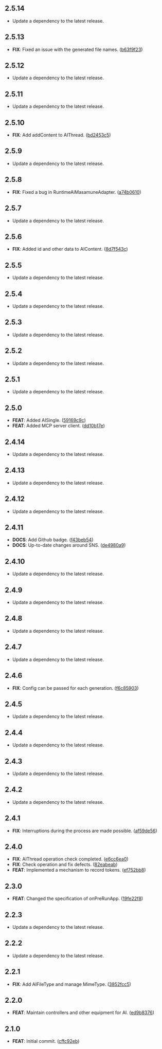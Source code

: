 ## 2.5.14

 - Update a dependency to the latest release.

## 2.5.13

 - **FIX**: Fixed an issue with the generated file names. ([b63f9f23](https://github.com/mathrunet/flutter_masamune/commit/b63f9f23b0481d3cf1ea88be6f7b890e2a98609e))

## 2.5.12

 - Update a dependency to the latest release.

## 2.5.11

 - Update a dependency to the latest release.

## 2.5.10

 - **FIX**: Add addContent to AIThread. ([bd2453c5](https://github.com/mathrunet/flutter_masamune/commit/bd2453c5688e9ffbcafc3db3907b880407b1259f))

## 2.5.9

 - Update a dependency to the latest release.

## 2.5.8

 - **FIX**: Fixed a bug in RuntimeAiMasamuneAdapter. ([a74b0610](https://github.com/mathrunet/flutter_masamune/commit/a74b06106313643e7386513df4f87ee09c2ddfc0))

## 2.5.7

 - Update a dependency to the latest release.

## 2.5.6

 - **FIX**: Added id and other data to AIContent. ([8d7f543c](https://github.com/mathrunet/flutter_masamune/commit/8d7f543cd2b013a9331f76afeeedd102f29c619c))

## 2.5.5

 - Update a dependency to the latest release.

## 2.5.4

 - Update a dependency to the latest release.

## 2.5.3

 - Update a dependency to the latest release.

## 2.5.2

 - Update a dependency to the latest release.

## 2.5.1

 - Update a dependency to the latest release.

## 2.5.0

 - **FEAT**: Added AISingle. ([59169c9c](https://github.com/mathrunet/flutter_masamune/commit/59169c9c3aad3ce3aff74f4c74dc85274f100672))
 - **FEAT**: Added MCP server client. ([dd10b17e](https://github.com/mathrunet/flutter_masamune/commit/dd10b17ea55b98732da59d09d07549910bef4eb0))

## 2.4.14

 - Update a dependency to the latest release.

## 2.4.13

 - Update a dependency to the latest release.

## 2.4.12

 - Update a dependency to the latest release.

## 2.4.11

 - **DOCS**: Add Github badge. ([f43beb54](https://github.com/mathrunet/flutter_masamune/commit/f43beb54ebcbac9c24233bbae139fbb8ac87cb6a))
 - **DOCS**: Up-to-date changes around SNS. ([de4980a9](https://github.com/mathrunet/flutter_masamune/commit/de4980a99c46835ab2558591a81debe00856163a))

## 2.4.10

 - Update a dependency to the latest release.

## 2.4.9

 - Update a dependency to the latest release.

## 2.4.8

 - Update a dependency to the latest release.

## 2.4.7

 - Update a dependency to the latest release.

## 2.4.6

 - **FIX**: Config can be passed for each generation. ([f6c85903](https://github.com/mathrunet/flutter_masamune/commit/f6c859033b13fd0a1d9e7d7dba100e48294624cd))

## 2.4.5

 - Update a dependency to the latest release.

## 2.4.4

 - Update a dependency to the latest release.

## 2.4.3

 - Update a dependency to the latest release.

## 2.4.2

 - Update a dependency to the latest release.

## 2.4.1

 - **FIX**: Interruptions during the process are made possible. ([af59de56](https://github.com/mathrunet/flutter_masamune/commit/af59de5664444e7cd01885d63f9226e5fddc08da))

## 2.4.0

 - **FIX**: AIThread operation check completed. ([e6cc6ea0](https://github.com/mathrunet/flutter_masamune/commit/e6cc6ea0cbb09134f5dc7b1cf3da5adc88fb92de))
 - **FIX**: Check operation and fix defects. ([82eabeab](https://github.com/mathrunet/flutter_masamune/commit/82eabeabf05582792b40f2d3ac8a52f4a96029d2))
 - **FEAT**: Implemented a mechanism to record tokens. ([ef752bb8](https://github.com/mathrunet/flutter_masamune/commit/ef752bb89efbf3a293ed49298223fdc0f6c359e7))

## 2.3.0

 - **FEAT**: Changed the specification of onPreRunApp. ([19fe22f8](https://github.com/mathrunet/flutter_masamune/commit/19fe22f84da6997446f223230b24458f5bb4a81f))

## 2.2.3

 - Update a dependency to the latest release.

## 2.2.2

 - Update a dependency to the latest release.

## 2.2.1

 - **FIX**: Add AIFileType and manage MimeType. ([3852fcc5](https://github.com/mathrunet/flutter_masamune/commit/3852fcc5f0f28ee070da90b80a33535fbe1bd93b))

## 2.2.0

 - **FEAT**: Maintain controllers and other equipment for AI. ([ed9b8376](https://github.com/mathrunet/flutter_masamune/commit/ed9b83766fc557b950ddd8de6cc8b0fc71f347e9))

## 2.1.0

 - **FEAT**: Initial commit. ([cffc92eb](https://github.com/mathrunet/flutter_masamune/commit/cffc92ebdf90431f60c381fa8903e5eab313508f))

